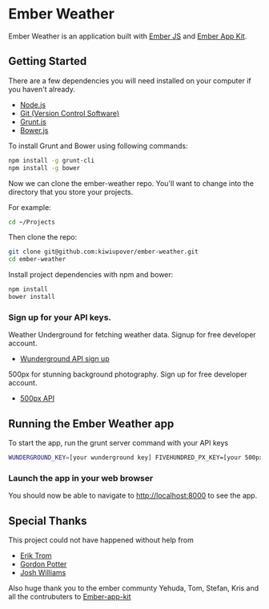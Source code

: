 # Ember Weather

Ember Weather is an application built with [Ember JS](http://emberjs.com/) and [Ember App Kit](https://github.com/stefanpenner/ember-app-kit).

## Getting Started
There are a few dependencies you will need installed on your computer if you haven't already.


- [Node.js](http://nodejs.org/)
- [Git (Version Control Software)](http://git-scm.com)
- [Grunt.js](http://gruntjs.com/)
- [Bower.js](http://bower.io)

To install Grunt and Bower using following commands:
```sh
npm install -g grunt-cli
npm install -g bower
```

Now we can clone the ember-weather repo. You'll want to change into the directory that you store your projects. 

For example:
```sh
cd ~/Projects
```

Then clone the repo:
```sh
git clone git@github.com:kiwiupover/ember-weather.git
cd ember-weather
```

Install project dependencies with npm and bower:
```sh
npm install
bower install
```

### Sign up for your API keys.
Weather Underground for fetching weather data. Signup for free developer account.

- [Wunderground API sign up](http://www.wunderground.com/weather/api/d/login.html)

500px for stunning background photography. Sign up for free developer account.

- [500px API](https://500px.com/signup)

## Running the Ember Weather app
To start the app, run the grunt server command with your API keys
```sh
WUNDERGROUND_KEY=[your wunderground key] FIVEHUNDRED_PX_KEY=[your 500px key] grunt server
```

### Launch the app in your web browser
You should now be able to navigate to [http://localhost:8000](http://localhost:8000) to see the app.

## Special Thanks

This project could not have happened without help from 
- [Erik Trom](https://github.com/trombom)
- [Gordon Potter](https://github.com/eccegordo)
- [Josh Williams](https://github.com/tucsonlabs)

Also huge thank you to the ember communty Yehuda, Tom, Stefan, Kris and all the contrubuters to [Ember-app-kit](https://github.com/stefanpenner/ember-app-kit)


